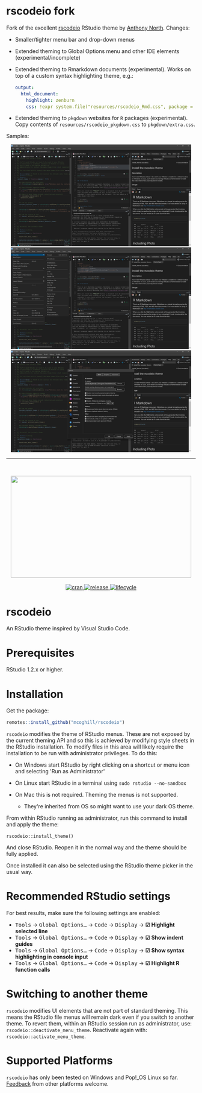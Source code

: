 # rscodeio fork

Fork of the excellent [rscodeio](https://github.com/anthonynorth/rscodeio) RStudio theme by [Anthony North](https://github.com/anthonynorth). Changes:

-   Smaller/tighter menu bar and drop-down menus

-   Extended theming to Global Options menu and other IDE elements (experimental/incomplete)

-   Extended theming to Rmarkdown documents (experimental). Works on top of a custom syntax highlighting theme, e.g.:

    ``` yaml
    output:
      html_document:
        highlight: zenburn
        css: !expr system.file("resources/rscodeio_Rmd.css", package = "rscodeio")
    ```

-   Extended theming to `pkgdown` websites for `R` packages (experimental). Copy contents of `resources/rscodeio_pkgdown.css` to `pkgdown/extra.css`.

Samples:

<p align=center>
  <img src="./inst/media/rscodeio-2.png" width="480" height="270">
  <img src="./inst/media/rscodeio-3.png" width="480" height="270">
  <img src="./inst/media/rscodeio-4.png" width="480" height="270">
</p>

------------------------------------------------------------------------

<br>

<p align=center>
  <img src="./inst/media/rscodeio.png" width="480" height="270">
</p>

<p align="center">
  <a href="https://cran.r-project.org/package=rscodeio">
    <img src="https://img.shields.io/cran/l/rscodeio?style=flat-square" alt="cran">
  </a>
  <a href="https://github.com/anthonynorth/rscodeio/releases/latest">
    <img src="https://img.shields.io/github/v/release/anthonynorth/rscodeio?sort=semver&style=flat-square" alt="release">
  </a>
  <a href="https://www.tidyverse.org/lifecycle/#experimental">
    <img src="https://img.shields.io/badge/lifecycle-experimental-orange?style=flat-square" alt="lifecycle" />
  </a>
</p>

# rscodeio

An RStudio theme inspired by Visual Studio Code.

# Prerequisites

RStudio 1.2.x or higher.

# Installation

Get the package:

``` r
remotes::install_github("mcoghill/rscodeio")
```

`rscodeio` modifies the theme of RStudio menus. These are not exposed by the current theming API and so this is achieved by modifying style sheets in the RStudio installation. To modify files in this area will likely require the installation to be run with administrator privileges. To do this:

-   On Windows start RStudio by right clicking on a shortcut or menu icon and selecting 'Run as Administrator'

-   On Linux start RStudio in a terminal using `sudo rstudio --no-sandbox`

-   On Mac this is not required. Theming the menus is not supported.

    -   They're inherited from OS so might want to use your dark OS theme.

From within RStudio running as administrator, run this command to install and apply the theme:

    rscodeio::install_theme()

And close RStudio. Reopen it in the normal way and the theme should be fully applied.

Once installed it can also be selected using the RStudio theme picker in the usual way.

# Recommended RStudio settings

For best results, make sure the following settings are enabled:

-   <kbd>Tools</kbd> → <kbd>Global Options…</kbd> → <kbd>Code</kbd> → <kbd>Display</kbd> → **☑ Highlight selected line**
-   <kbd>Tools</kbd> → <kbd>Global Options…</kbd> → <kbd>Code</kbd> → <kbd>Display</kbd> → **☑ Show indent guides**
-   <kbd>Tools</kbd> → <kbd>Global Options…</kbd> → <kbd>Code</kbd> → <kbd>Display</kbd> → **☑ Show syntax highlighting in console input**
-   <kbd>Tools</kbd> → <kbd>Global Options…</kbd> → <kbd>Code</kbd> → <kbd>Display</kbd> → **☑ Highlight R function calls**

# Switching to another theme

`rscodeio` modifies UI elements that are not part of standard theming. This means the RStudio file menus will remain dark even if you switch to another theme. To revert them, within an RStudio session run as administrator, use: `rscodeio::deactivate_menu_theme`. Reactivate again with: `rscodeio::activate_menu_theme`.

# Supported Platforms

`rscodeio` has only been tested on Windows and Pop!\_OS Linux so far. [Feedback](https://github.com/anthonynorth/rscodeio/issues) from other platforms welcome.
